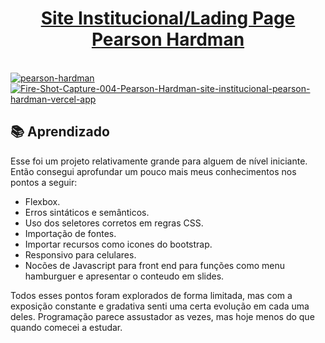 <h1 align="center"><a href="https://site-institucional-pearson-hardman.vercel.app/">Site Institucional/Lading Page Pearson Hardman</a></h1>

<br>
<a href="https://ibb.co/zZZQ9zK"><img src="https://i.ibb.co/HqqBwjm/pearson-hardman.png" alt="pearson-hardman" border="0"></a>
<br>
<a href="https://ibb.co/FwkWvFZ"><img src="https://i.ibb.co/Njg3hMD/Fire-Shot-Capture-004-Pearson-Hardman-site-institucional-pearson-hardman-vercel-app.png" alt="Fire-Shot-Capture-004-Pearson-Hardman-site-institucional-pearson-hardman-vercel-app" border="0"></a>

<h2> 📚 Aprendizado</h2>
<p>
Esse foi um projeto relativamente grande para alguem de nível iniciante. Então consegui aprofundar um pouco mais meus conhecimentos nos pontos a seguir:

<ul>
  <li>Flexbox.</li>
  <li>Erros sintáticos e semânticos.</li>
  <li>Uso dos seletores corretos em regras CSS.</li>
  <li>Importação de fontes.</li>
  <li>Importar recursos como icones do bootstrap.</li>
  <li>Responsivo para celulares.</li>
  <li>Nocões de Javascript para front end para funções como menu hamburguer e apresentar o conteudo em slides.</li>
</ul>   
  
Todos esses pontos foram explorados de forma limitada, mas com a exposição constante e gradativa senti uma certa evolução em cada uma deles. Programação parece assustador as vezes, mas hoje menos do que quando comecei a estudar.
<br>


</p>

 

 
 


